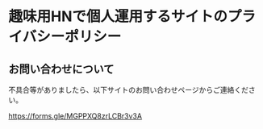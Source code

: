 # 趣味用HNで個人運用するサイトのプライバシーポリシー

## お問い合わせについて

不具合等がありましたら、以下サイトのお問い合わせページからご連絡ください。

https://forms.gle/MGPPXQ8zrLCBr3v3A
